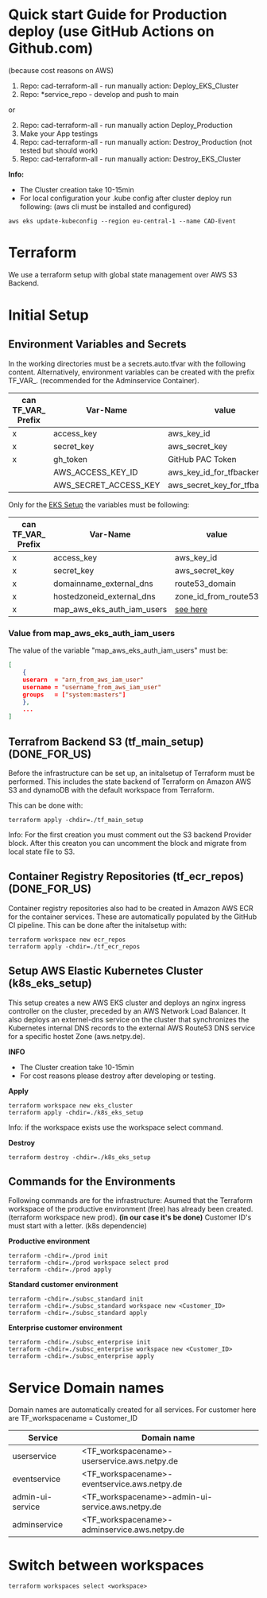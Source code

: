 # Quick start Guide for Production deploy (use GitHub Actions on Github.com)
(because cost reasons on AWS)
1. Repo: cad-terraform-all - run manually action: Deploy_EKS_Cluster
2. Repo: *service_repo - develop and push to main
   
or

2. Repo: cad-terraform-all - run manually action Deploy_Production
3. Make your App testings
4. Repo: cad-terraform-all - run manually action: Destroy_Production (not tested but should work)
5. Repo: cad-terraform-all - run manually action: Destroy_EKS_Cluster

**Info:**
- The Cluster creation take 10-15min
- For local configuration your .kube config after cluster deploy run following:
(aws cli must be installed and configured)
```
aws eks update-kubeconfig --region eu-central-1 --name CAD-Event
```

# Terraform
We use a terraform setup with global state management over AWS S3 Backend.

# Initial Setup
## Environment Variables and Secrets
In the working directories must be a secrets.auto.tfvar with the following content.
Alternatively, environment variables can be created with the prefix TF_VAR_. (recommended for the Adminservice Container).

| can TF_VAR_ Prefix    | Var-Name              | value                         |
| --------------------- | --------------------- | ----------------------------- |
|         x             | access_key            | aws_key_id                    |
|         x             | secret_key            | aws_secret_key                |
|         x             | gh_token              | GitHub PAC Token              |
|                       | AWS_ACCESS_KEY_ID     | aws_key_id_for_tfbackend      |
|                       | AWS_SECRET_ACCESS_KEY | aws_secret_key_for_tfbackend  |



Only for the [EKS Setup](#Setup-AWS-Elastic-Kubernetes-Cluster-(k8s_eks_setup)) the variables must be following:

| can TF_VAR_ Prefix  | Var-Name                   | value                         |
| --------------------| -------------------------- | ----------------------------- |
|         x           | access_key                 | aws_key_id                    |
|         x           | secret_key                 | aws_secret_key                |
|         x           | domainname_external_dns    | route53_domain                |
|         x           | hostedzoneid_external_dns  | zone_id_from_route53          |
|         x           | map_aws_eks_auth_iam_users | [see here](#Value-from-map_aws_eks_auth_iam_users) |


### Value from map_aws_eks_auth_iam_users
The value of the variable "map_aws_eks_auth_iam_users" must be:
``` json
[
    {
    userarn  = "arn_from_aws_iam_user"
    username = "username_from_aws_iam_user"
    groups   = ["system:masters"]
    },
    ...
]
```

## Terrafrom Backend S3 (tf_main_setup) (DONE_FOR_US)
Before the infrastructure can be set up, an initalsetup of Terraform must be performed. This includes the state backend of Terraform on Amazon AWS S3 and dynamoDB with the default workspace from Terraform.

This can be done with:
```
terraform apply -chdir=./tf_main_setup
```
Info: For the first creation you must comment out the S3 backend Provider block. After this creaton you can uncomment the block and migrate from local state file to S3.


## Container Registry Repositories (tf_ecr_repos) (DONE_FOR_US)
Container registry repositories also had to be created in Amazon AWS ECR for the container services. These are automatically populated by the GitHub CI pipeline.
This can be done after the initalsetup with:
```
terraform workspace new ecr_repos
terraform apply -chdir=./tf_ecr_repos
```


## Setup AWS Elastic Kubernetes Cluster (k8s_eks_setup)
This setup creates a new AWS EKS cluster and deploys an nginx ingress controller on the cluster, preceded by an AWS Network Load Balancer. It also deploys an externel-dns service on the cluster that synchronizes the Kubernetes internal DNS records to the external AWS Route53 DNS service for a specific hostet Zone (aws.netpy.de).

**INFO**
- The Cluster creation take 10-15min
- For cost reasons please destroy after developing or testing.



**Apply**
```
terraform workspace new eks_cluster
terraform apply -chdir=./k8s_eks_setup
```
Info: if the workspace exists use the workspace select command.

**Destroy**
```
terraform destroy -chdir=./k8s_eks_setup
```


## Commands for the Environments
Following commands are for the infrastructure:
Asumed that the Terraform workspace of the productive environment (free) has already been created. (terraform workspace new prod). **(in our case it's be done)**
Customer ID's must start with a letter. (k8s dependencie)

**Productive environment**
```
terraform -chdir=./prod init
terraform -chdir=./prod workspace select prod
terraform -chdir=./prod apply
```
**Standard customer environment**
```
terraform -chdir=./subsc_standard init
terraform -chdir=./subsc_standard workspace new <Customer_ID>
terraform -chdir=./subsc_standard apply
```
**Enterprise customer environment**
```
terraform -chdir=./subsc_enterprise init
terraform -chdir=./subsc_enterprise workspace new <Customer_ID>
terraform -chdir=./subsc_enterprise apply
```

# Service Domain names 
Domain names are automatically created for all services. 
For customer here are TF_workspacename = Customer_ID

| Service           | Domain name                                        |
| ----------------- | -------------------------------------------------- |
| userservice       | <TF_workspacename>-userservice.aws.netpy.de        |
| eventservice      | <TF_workspacename>-eventservice.aws.netpy.de       |
| admin-ui-service  | <TF_workspacename>-admin-ui-service.aws.netpy.de   |
| adminservice      | <TF_workspacename>-adminservice.aws.netpy.de       |


# Switch between workspaces
```
terraform workspaces select <workspace>
```
